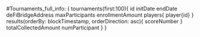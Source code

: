 #Tournaments_full_info:
{
tournaments(first:100){
id
initDate
endDate
deFiBridgeAddress
maxParticipants
enrollmentAmount
players{
player{id}
}
results(orderBy: blockTimestamp, orderDirection: asc){ scoreNumber }
totalCollectedAmount
numParticipant
}
}
